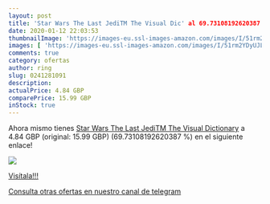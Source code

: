 ```yaml
---
layout: post
title: 'Star Wars The Last JediTM The Visual Dic' al 69.73108192620387 % de descuento
date: 2020-01-12 22:03:53
thumbnailImage: 'https://images-eu.ssl-images-amazon.com/images/I/51rm2YDyUJL._SL200_.jpg'
images: [ 'https://images-eu.ssl-images-amazon.com/images/I/51rm2YDyUJL._SL200_.jpg' ]
comments: true
category: ofertas
author: ring
slug: 0241281091
description:
actualPrice: 4.84 GBP
comparePrice: 15.99 GBP
inStock: true
---
```


Ahora mismo tienes [Star Wars The Last JediTM The Visual Dictionary](https://www.amazon.com/dp/0241281091/?tag=redken08-20) a 4.84 GBP (original: 15.99 GBP) (69.73108192620387 %) en el siguiente enlace!

[![](https://images-eu.ssl-images-amazon.com/images/I/51rm2YDyUJL._SL200_.jpg)](https://www.amazon.com/dp/0241281091/?tag=redken08-20)

[Visítala!!!](https://www.amazon.com/dp/0241281091/?tag=redken08-20)

[Consulta otras ofertas en nuestro canal de telegram](https://t.me/s/ofertas25)
